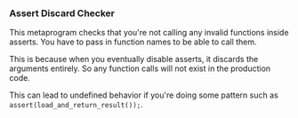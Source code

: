
### Assert Discard Checker

This metaprogram checks that you're not calling any invalid functions inside asserts. You have to pass in function names to be able to call them.

This is because when you eventually disable asserts, it discards the arguments entirely. So any function calls will not exist in the production code.

This can lead to undefined behavior if you're doing some pattern such as `assert(load_and_return_result());`.
